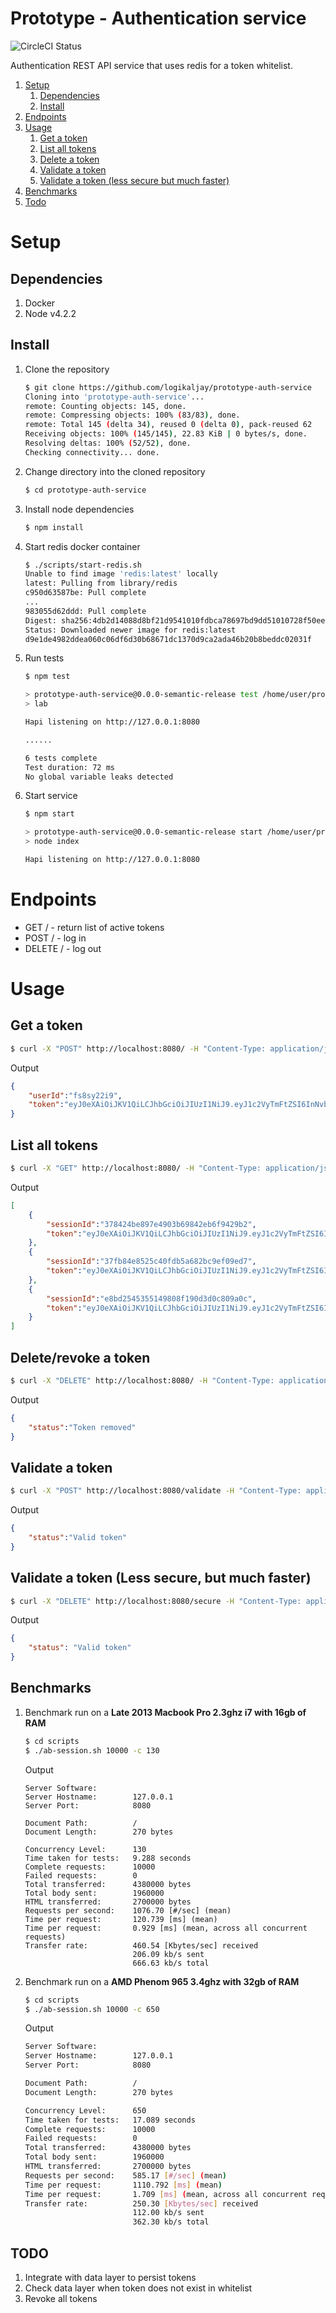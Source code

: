 # Prototype - Authentication service

![CircleCI Status](https://circleci.com/gh/logikaljay/prototype-auth-service.svg?style=shield)

Authentication REST API service that uses redis for a token whitelist.

1. [Setup](#setup)
    1. [Dependencies](#dependencies)
    1. [Install](#install)
1. [Endpoints](#endpoints)
1. [Usage](#usage)
    1. [Get a token](#get-a-token)
    1. [List all tokens](#list-all-tokens)
    1. [Delete a token](#delete-a-token)
    1. [Validate a token](#validate-a-token)
    1. [Validate a token (less secure but much faster)](#validate-a-token-less)
1. [Benchmarks](#benchmarks)
1. [Todo](#todo)



<a name="setup"></a>
# Setup

<a name="dependencies"></a>
## Dependencies
1. Docker
2. Node v4.2.2

<a name="install"></a>
## Install
1. Clone the repository
    ```bash
    $ git clone https://github.com/logikaljay/prototype-auth-service
    Cloning into 'prototype-auth-service'...
    remote: Counting objects: 145, done.
    remote: Compressing objects: 100% (83/83), done.
    remote: Total 145 (delta 34), reused 0 (delta 0), pack-reused 62
    Receiving objects: 100% (145/145), 22.83 KiB | 0 bytes/s, done.
    Resolving deltas: 100% (52/52), done.
    Checking connectivity... done.
    ```

2. Change directory into the cloned repository
    ```bash
    $ cd prototype-auth-service
    ```

3. Install node dependencies
    ```bash
    $ npm install
    ```

4. Start redis docker container
    ```bash
    $ ./scripts/start-redis.sh 
    Unable to find image 'redis:latest' locally
    latest: Pulling from library/redis
    c950d63587be: Pull complete 
    ...
    983055d62ddd: Pull complete 
    Digest: sha256:4db2d14088d8bf21d9541010fdbca78697bd9dd51010728f50ee8f7893321367
    Status: Downloaded newer image for redis:latest
    d9e1de4982ddea060c06df6d30b68671dc1370d9ca2ada46b20b8beddc02031f
    ```

5. Run tests
    ```bash
    $ npm test
    
    > prototype-auth-service@0.0.0-semantic-release test /home/user/prototype-auth-service
    > lab
    
    Hapi listening on http://127.0.0.1:8080
    
    ......
    
    6 tests complete
    Test duration: 72 ms
    No global variable leaks detected
    ```

6. Start service
    ```bash
    $ npm start
    
    > prototype-auth-service@0.0.0-semantic-release start /home/user/prototype-auth-service
    > node index
    
    Hapi listening on http://127.0.0.1:8080
    ```

<a name="endpoints"></a>
# Endpoints
* GET / - return list of active tokens
* POST / - log in
* DELETE / - log out

<a name="usage"></a>
# Usage

<a name="get-a-token"></a>
## Get a token
```bash
$ curl -X "POST" http://localhost:8080/ -H "Content-Type: application/json" -d '{"userName": "some.fake@user.co", "password": "password1" }'
```
Output
```json
{
    "userId":"fs8sy22i9",
    "token":"eyJ0eXAiOiJKV1QiLCJhbGciOiJIUzI1NiJ9.eyJ1c2VyTmFtZSI6InNvbWUuZmFrZUB1c2VyLmNvIiwidXNlcklkIjoiZnM4c3kyMmk5Iiwic2Vzc2lvbklkIjoiZThiZDI1NDUzNTUxNDk4MDhmMTkwZDNkMGM4MDlhMGMiLCJpYXQiOjE0NTEyNzQ1Mjd9.KqqSB3cCwpeYae3DgmLlvgcw0ZIMMID962HVfTaFRuE"
}
```

<a name="list-all-tokens"></a>
## List all tokens
```bash
$ curl -X "GET" http://localhost:8080/ -H "Content-Type: application/json" -H "Authorization: Bearer TOKEN"
```

Output
```json
[
    {
        "sessionId":"378424be897e4903b69842eb6f9429b2",
        "token":"eyJ0eXAiOiJKV1QiLCJhbGciOiJIUzI1NiJ9.eyJ1c2VyTmFtZSI6InNvbWUuZmFrZUB1c2VyLmNvIiwidXNlcklkIjoiZnM4c3kyMmk5Iiwic2Vzc2lvbklkIjoiMzc4NDI0YmU4OTdlNDkwM2I2OTg0MmViNmY5NDI5YjIiLCJpYXQiOjE0NTEyNzQ5MDV9.OdeQAqxfYtjUE9IO5wfAosaaoRkMvpCBV72C81mhzRw"
    },
    {
        "sessionId":"37fb84e8525c40fdb5a682bc9ef09ed7",
        "token":"eyJ0eXAiOiJKV1QiLCJhbGciOiJIUzI1NiJ9.eyJ1c2VyTmFtZSI6InNvbWUuZmFrZUB1c2VyLmNvIiwidXNlcklkIjoiZnM4c3kyMmk5Iiwic2Vzc2lvbklkIjoiMzdmYjg0ZTg1MjVjNDBmZGI1YTY4MmJjOWVmMDllZDciLCJpYXQiOjE0NTEyNzQ5MDF9.f_9jWUyLya2cFW6mMWo1f27vzBAdiYvvpfl0S7zKWV8"
    },
    {
        "sessionId":"e8bd2545355149808f190d3d0c809a0c",
        "token":"eyJ0eXAiOiJKV1QiLCJhbGciOiJIUzI1NiJ9.eyJ1c2VyTmFtZSI6InNvbWUuZmFrZUB1c2VyLmNvIiwidXNlcklkIjoiZnM4c3kyMmk5Iiwic2Vzc2lvbklkIjoiZThiZDI1NDUzNTUxNDk4MDhmMTkwZDNkMGM4MDlhMGMiLCJpYXQiOjE0NTEyNzQ1Mjd9.KqqSB3cCwpeYae3DgmLlvgcw0ZIMMID962HVfTaFRuE"
    }
]
```

<a name="delete-a-token"></a>
## Delete/revoke a token
```bash
$ curl -X "DELETE" http://localhost:8080/ -H "Content-Type: application/json" -H "Authorization: Bearer TOKEN"
```

Output
```json
{
    "status":"Token removed"
}
```

<a name="validate-a-token"></a>
## Validate a token
```bash
$ curl -X "POST" http://localhost:8080/validate -H "Content-Type: application/json" -d '{ "userid": "63c233d2", "token": "TOKEN" }'
```

Output
```json
{
    "status":"Valid token"
}
```

<a name="validate-a-token-less"></a>
## Validate a token (Less secure, but much faster)
```bash
$ curl -X "DELETE" http://localhost:8080/secure -H "Content-Type: application/json" -H "Authorization: Bearer TOKEN"
```

Output
```json
{
    "status": "Valid token"
}
```

<a name="benchmarks"></a>
## Benchmarks
1. Benchmark run on a **Late 2013 Macbook Pro 2.3ghz i7 with 16gb of RAM**
    
    ```bash
    $ cd scripts 
    $ ./ab-session.sh 10000 -c 130
    ```
    
    Output
    
    ```
    Server Software:        
    Server Hostname:        127.0.0.1
    Server Port:            8080
    
    Document Path:          /
    Document Length:        270 bytes
    
    Concurrency Level:      130
    Time taken for tests:   9.288 seconds
    Complete requests:      10000
    Failed requests:        0
    Total transferred:      4380000 bytes
    Total body sent:        1960000
    HTML transferred:       2700000 bytes
    Requests per second:    1076.70 [#/sec] (mean)
    Time per request:       120.739 [ms] (mean)
    Time per request:       0.929 [ms] (mean, across all concurrent requests)
    Transfer rate:          460.54 [Kbytes/sec] received
                            206.09 kb/s sent
                            666.63 kb/s total
    ```

1. Benchmark run on a **AMD Phenom 965 3.4ghz with 32gb of RAM**
    ```bash
    $ cd scripts
    $ ./ab-session.sh 10000 -c 650
    ```
    
    Output
    
    ```bash
    Server Software:        
    Server Hostname:        127.0.0.1
    Server Port:            8080
    
    Document Path:          /
    Document Length:        270 bytes
    
    Concurrency Level:      650
    Time taken for tests:   17.089 seconds
    Complete requests:      10000
    Failed requests:        0
    Total transferred:      4380000 bytes
    Total body sent:        1960000
    HTML transferred:       2700000 bytes
    Requests per second:    585.17 [#/sec] (mean)
    Time per request:       1110.792 [ms] (mean)
    Time per request:       1.709 [ms] (mean, across all concurrent requests)
    Transfer rate:          250.30 [Kbytes/sec] received
                            112.00 kb/s sent
                            362.30 kb/s total

    ```

<a name="todo"></a>
## TODO
1. Integrate with data layer to persist tokens
2. Check data layer when token does not exist in whitelist
3. Revoke all tokens

